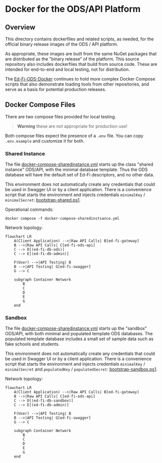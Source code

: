 # Docker for the ODS/API Platform

## Overview

This directory contains dockerfiles and related scripts, as needed, for the
official binary release images of the ODS / API platform.

As appropriate, these images are built from the same NuGet packages that are
distributed as the "binary release" of the platform. This source repository also
includes dockerfiles that build from source code. These are intended for
end-to-end and local testing, not for distribution.

The [Ed-Fi-ODS-Docker](https://github.com/Ed-Fi-Alliance-OSS/Ed-Fi-ODS-Docker)
continues to hold more complex Docker Compose scripts that also demonstrate
loading tools from other repositories, and serve as a basis for potential
production releases.

## Docker Compose Files

There are two compose files provided for local testing.

> **Warning** these are not appropriate for production use!

Both compose files expect the presence of a `.env` file. You can copy
`.env.example` and customize it for both.

### Shared Instance

The file
[docker-compose-sharedinstance.yml](./docker-compose-sharedinstance.yml) starts
up the class "shared instance" ODS/API, with the minimal database template. Thus
the ODS database will have the default set of Ed-Fi descriptors, and no other
data.

This environment does not automatically create any credentials that could be
used in Swagger UI or by a client application. There is a convenience script
that starts the environment and injects credentials `minimalKey` /
`minimalSecret`: [bootstrap-shared.ps1](./bootstrap-shared.ps1).

Operational commands:

```pwsh
docker compose -f docker-compose-sharedinstsance.yml
```

Network topology:

```mermaid
flowchart LR
    A(Client Application) -->|Raw API Calls| B[ed-fi-gateway]
    B -->|Raw API Calls| C[ed-fi-ods-api]
    C --> D[(ed-fi-db-ods)]
    C --> E[(ed-fi-db-admin)]

    F(User) -->|API Testing| B
    B -->|API Testing| G[ed-fi-swagger]
    G --> C

    subgraph Container Network
        B
        C
        D
        E
        G
    end
```

### Sandbox

The file
[docker-compose-sharedinstance.yml](./docker-compose-sharedinstance.yml) starts
up the "sandbox" ODS/API, with both minimal and populated template ODS
databases. The populated template database includes a small set of sample data
such as fake schools and students.

This environment does not automatically create any credentials that could be
used in Swagger UI or by a client application. There is a convenience script
that starts the environment and injects credentials `minimalKey` /
`minimalSecret` and `populatedKey` / `populatedSecret`:
[bootstrap-sandbox.ps1](./bootstrap-sandbox.ps1).

Network topology:

```mermaid
flowchart LR
    A(Client Application) -->|Raw API Calls| B[ed-fi-gateway]
    B -->|Raw API Calls| C[ed-fi-ods-api]
    C --> D[(ed-fi-db-sandbox)]
    C --> E[(ed-fi-db-admin)]

    F(User) -->|API Testing| B
    B -->|API Testing| G[ed-fi-swagger]
    G --> C

    subgraph Container Network
        B
        C
        D
        E
        G
    end
```